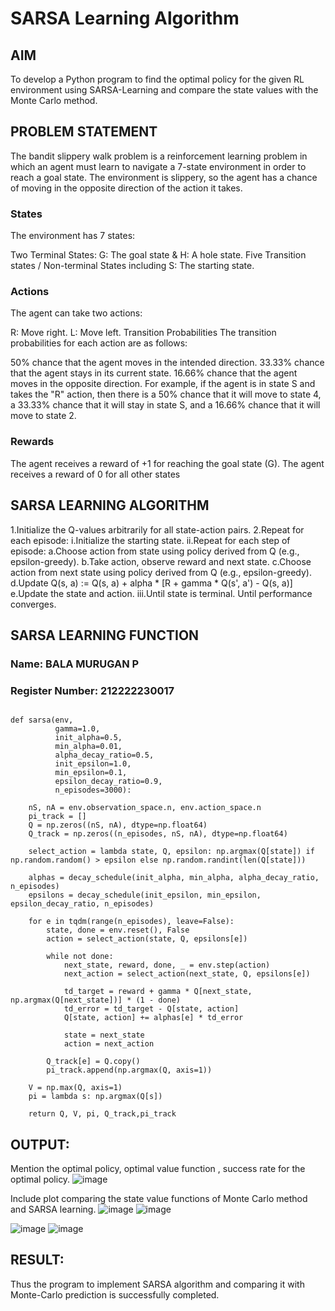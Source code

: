 # SARSA Learning Algorithm


## AIM
To develop a Python program to find the optimal policy for the given RL environment using SARSA-Learning and compare the state values with the Monte Carlo method.

## PROBLEM STATEMENT
The bandit slippery walk problem is a reinforcement learning problem in which an agent must learn to navigate a 7-state environment in order to reach a goal state. The environment is slippery, so the agent has a chance of moving in the opposite direction of the action it takes.

### States
The environment has 7 states:

Two Terminal States: G: The goal state & H: A hole state.
Five Transition states / Non-terminal States including S: The starting state.
### Actions
The agent can take two actions:

R: Move right.
L: Move left.
Transition Probabilities
The transition probabilities for each action are as follows:

50% chance that the agent moves in the intended direction.
33.33% chance that the agent stays in its current state.
16.66% chance that the agent moves in the opposite direction.
For example, if the agent is in state S and takes the "R" action, then there is a 50% chance that it will move to state 4, a 33.33% chance that it will stay in state S, and a 16.66% chance that it will move to state 2.

### Rewards
The agent receives a reward of +1 for reaching the goal state (G). The agent receives a reward of 0 for all other states

## SARSA LEARNING ALGORITHM
1.Initialize the Q-values arbitrarily for all state-action pairs.
2.Repeat for each episode:
  i.Initialize the starting state.
  ii.Repeat for each step of episode:
    a.Choose action from state using policy derived from Q (e.g., epsilon-greedy).
    b.Take action, observe reward and next state.
    c.Choose action from next state using policy derived from Q (e.g., epsilon-greedy).
    d.Update Q(s, a) := Q(s, a) + alpha * [R + gamma * Q(s', a') - Q(s, a)]
    e.Update the state and action.
iii.Until state is terminal.
Until performance converges.
## SARSA LEARNING FUNCTION
### Name: BALA MURUGAN P
### Register Number: 212222230017
```

def sarsa(env,
          gamma=1.0,
          init_alpha=0.5,
          min_alpha=0.01,
          alpha_decay_ratio=0.5,
          init_epsilon=1.0,
          min_epsilon=0.1,
          epsilon_decay_ratio=0.9,
          n_episodes=3000):

    nS, nA = env.observation_space.n, env.action_space.n
    pi_track = []
    Q = np.zeros((nS, nA), dtype=np.float64)
    Q_track = np.zeros((n_episodes, nS, nA), dtype=np.float64)

    select_action = lambda state, Q, epsilon: np.argmax(Q[state]) if np.random.random() > epsilon else np.random.randint(len(Q[state]))

    alphas = decay_schedule(init_alpha, min_alpha, alpha_decay_ratio, n_episodes)
    epsilons = decay_schedule(init_epsilon, min_epsilon, epsilon_decay_ratio, n_episodes)

    for e in tqdm(range(n_episodes), leave=False):
        state, done = env.reset(), False
        action = select_action(state, Q, epsilons[e])

        while not done:
            next_state, reward, done, _ = env.step(action)
            next_action = select_action(next_state, Q, epsilons[e])

            td_target = reward + gamma * Q[next_state, np.argmax(Q[next_state])] * (1 - done)
            td_error = td_target - Q[state, action]
            Q[state, action] += alphas[e] * td_error

            state = next_state
            action = next_action

        Q_track[e] = Q.copy()
        pi_track.append(np.argmax(Q, axis=1))

    V = np.max(Q, axis=1)
    pi = lambda s: np.argmax(Q[s])

    return Q, V, pi, Q_track,pi_track
```

## OUTPUT:
Mention the optimal policy, optimal value function , success rate for the optimal policy.
![image](https://github.com/user-attachments/assets/0a2aa07e-df87-4d5a-aaff-2b04cceb107f)

Include plot comparing the state value functions of Monte Carlo method and SARSA learning.
![image](https://github.com/user-attachments/assets/08521f4f-ed22-4e2d-901b-e1c583e2d6b3)
![image](https://github.com/user-attachments/assets/4770aaa2-edef-46c2-bb3b-503ca0e56699)

![image](https://github.com/user-attachments/assets/bf1e1d65-e847-402d-8c6a-abc8786f92a6)
![image](https://github.com/user-attachments/assets/c89ab90b-d64f-4474-aab6-7e6bfdcfb560)



## RESULT:

Thus the program to implement SARSA algorithm and comparing it with Monte-Carlo prediction is successfully completed.
